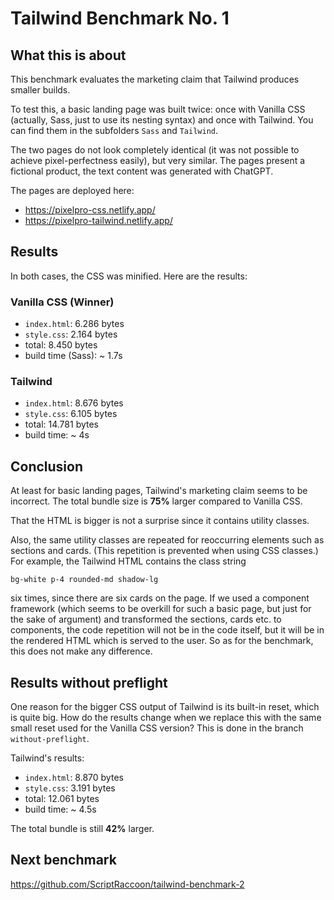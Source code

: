 # Tailwind Benchmark No. 1

## What this is about

This benchmark evaluates the marketing claim that Tailwind produces smaller builds.

To test this, a basic landing page was built twice: once with Vanilla CSS (actually, Sass, just to use its nesting syntax) and once with Tailwind. You can find them in the subfolders `Sass` and `Tailwind`.

The two pages do not look completely identical (it was not possible to achieve pixel-perfectness easily), but very similar. The pages present a fictional product, the text content was generated with ChatGPT.

The pages are deployed here:

-   https://pixelpro-css.netlify.app/
-   https://pixelpro-tailwind.netlify.app/

## Results

In both cases, the CSS was minified. Here are the results:

### Vanilla CSS (Winner)

-   `index.html`: 6.286 bytes
-   `style.css`: 2.164 bytes
-   total: 8.450 bytes
-   build time (Sass): ~ 1.7s

### Tailwind

-   `index.html`: 8.676 bytes
-   `style.css`: 6.105 bytes
-   total: 14.781 bytes
-   build time: ~ 4s

## Conclusion

At least for basic landing pages, Tailwind's marketing claim seems to be incorrect. The total bundle size is **75%** larger compared to Vanilla CSS.

That the HTML is bigger is not a surprise since it contains utility classes.

Also, the same utility classes are repeated for reoccurring elements such as sections and cards. (This repetition is prevented when using CSS classes.) For example, the Tailwind HTML contains the class string

`bg-white p-4 rounded-md shadow-lg`

six times, since there are six cards on the page. If we used a component framework (which seems to be overkill for such a basic page, but just for the sake of argument) and transformed the sections, cards etc. to components, the code repetition will not be in the code itself, but it will be in the rendered HTML which is served to the user. So as for the benchmark, this does not make any difference.

## Results without preflight

One reason for the bigger CSS output of Tailwind is its built-in reset, which is quite big. How do the results change when we replace this with the same small reset used for the Vanilla CSS version? This is done in the branch `without-preflight`.

Tailwind's results:

-   `index.html`: 8.870 bytes
-   `style.css`: 3.191 bytes
-   total: 12.061 bytes
-   build time: ~ 4.5s

The total bundle is still **42%** larger.

## Next benchmark

https://github.com/ScriptRaccoon/tailwind-benchmark-2
